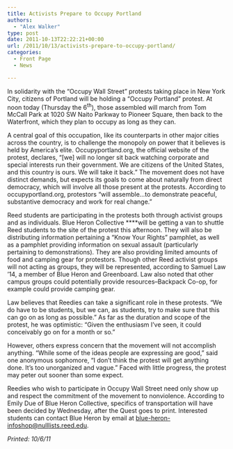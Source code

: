 ```yaml
---
title: Activists Prepare to Occupy Portland
authors: 
  - "Alex Walker"
type: post
date: 2011-10-13T22:22:21+00:00
url: /2011/10/13/activists-prepare-to-occupy-portland/
categories:
  - Front Page
  - News

---
```

In solidarity with the “Occupy Wall Street” protests taking place in New York City, citizens of Portland will be holding a “Occupy Portland” protest. At noon today (Thursday the 6<sup>th</sup>), those assembled will march from Tom McCall Park at 1020 SW Naito Parkway to Pioneer Square, then back to the Waterfront, which they plan to occupy as long as they can.

A central goal of this occupation, like its counterparts in other major cities across the country, is to challenge the monopoly on power that it believes is held by America&#8217;s elite. Occupyportland.org, the official website of the protest, declares, “[we] will no longer sit back watching corporate and special interests run their government. We are citizens of the United States, and this country is ours. We will take it back.” The movement does not have distinct demands, but expects its goals to come about naturally from direct democracy, which will involve all those present at the protests. According to occupyportland.org, protestors “will assemble&#8230;to demonstrate peaceful, substantive democracy and work for real change.”

Reed students are participating in the protests both through activist groups and as individuals. Blue Heron Collective ****will be getting a van to shuttle Reed students to the site of the protest this afternoon. They will also be distributing information pertaining a “Know Your Rights” pamphlet, as well as a pamphlet providing information on sexual assault (particularly pertaining to demonstrations). They are also providing limited amounts of food and camping gear for protestors. Though other Reed activist groups will not acting as groups, they will be represented, according to Samuel Law &#8217;14, a member of Blue Heron and Greenboard. Law also noted that other campus groups could potentially provide resources–Backpack Co-op, for example could provide camping gear.

Law believes that Reedies can take a significant role in these protests. “We do have to be students, but we can, as students, try to make sure that this can go on as long as possible.” As far as the duration and scope of the protest, he was optimistic: “Given the enthusiasm I&#8217;ve seen, it could conceivably go on for a month or so.”

However, others express concern that the movement will not accomplish anything. “While some of the ideas people are expressing are good,” said one anonymous sophomore, “I don&#8217;t think the protest will get anything done. It&#8217;s too unorganized and vague.” Faced with little progress, the protest may peter out sooner than some expect.

Reedies who wish to participate in Occupy Wall Street need only show up and respect the commitment of the movement to nonviolence. According to Emily Due of Blue Heron Collective, specifics of transportation will have been decided by Wednesday, after the Quest goes to print. Interested students can contact Blue Heron by email at [&#x62;&#x6c;&#x75;&#x65;&#x2d;&#x68;&#x65;&#x72;&#x6f;&#x6e;&#x2d;&#x69;&#x6e;&#x66;&#x6f;&#x73;&#x68;&#x6f;&#x70;&#x40;<span class="oe_displaynone">null</span>&#x6c;&#x69;&#x73;&#x74;&#x73;&#x2e;&#x72;&#x65;&#x65;&#x64;&#x2e;&#x65;&#x64;&#x75;][1].

_Printed: 10/6/11_

 [1]: mailto:&#x62;&#x6c;&#x75;&#x65;&#x2d;&#x68;&#x65;&#x72;&#x6f;&#x6e;&#x2d;&#x69;&#x6e;&#x66;&#x6f;&#x73;&#x68;&#x6f;&#x70;&#x40;&#x6c;&#x69;&#x73;&#x74;&#x73;&#x2e;&#x72;&#x65;&#x65;&#x64;&#x2e;&#x65;&#x64;&#x75;